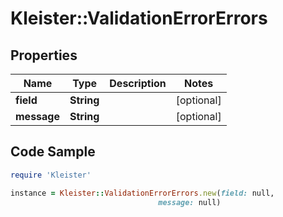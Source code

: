 # Kleister::ValidationErrorErrors

## Properties

Name | Type | Description | Notes
------------ | ------------- | ------------- | -------------
**field** | **String** |  | [optional] 
**message** | **String** |  | [optional] 

## Code Sample

```ruby
require 'Kleister'

instance = Kleister::ValidationErrorErrors.new(field: null,
                                 message: null)
```


